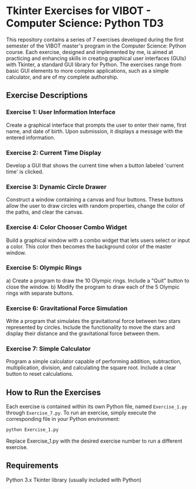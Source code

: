 # Tkinter Exercises for VIBOT - Computer Science: Python TD3

This repository contains a series of 7 exercises developed during the first semester of the VIBOT master's program in the Computer Science: Python course. Each exercise, designed and implemented by me, is aimed at practicing and enhancing skills in creating graphical user interfaces (GUIs) with Tkinter, a standard GUI library for Python. The exercises range from basic GUI elements to more complex applications, such as a simple calculator, and are of my complete authorship.

## Exercise Descriptions

### Exercise 1: User Information Interface
Create a graphical interface that prompts the user to enter their name, first name, and date of birth. Upon submission, it displays a message with the entered information.

### Exercise 2: Current Time Display
Develop a GUI that shows the current time when a button labeled 'current time' is clicked.

### Exercise 3: Dynamic Circle Drawer
Construct a window containing a canvas and four buttons. These buttons allow the user to draw circles with random properties, change the color of the paths, and clear the canvas.

### Exercise 4: Color Chooser Combo Widget
Build a graphical window with a combo widget that lets users select or input a color. This color then becomes the background color of the master window.

### Exercise 5: Olympic Rings
a) Create a program to draw the 10 Olympic rings. Include a "Quit" button to close the window.
b) Modify the program to draw each of the 5 Olympic rings with separate buttons.

### Exercise 6: Gravitational Force Simulation
Write a program that simulates the gravitational force between two stars represented by circles. Include the functionality to move the stars and display their distance and the gravitational force between them.

### Exercise 7: Simple Calculator
Program a simple calculator capable of performing addition, subtraction, multiplication, division, and calculating the square root. Include a clear button to reset calculations.

## How to Run the Exercises

Each exercise is contained within its own Python file, named `Exercise_1.py` through `Exercise_7.py`. To run an exercise, simply execute the corresponding file in your Python environment:

```bash
python Exercise_1.py
```
Replace Exercise_1.py with the desired exercise number to run a different exercise.

## Requirements
  Python 3.x
  Tkinter library (usually included with Python)
